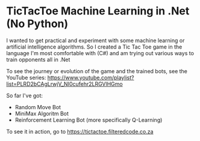 # TicTacToe Machine Learning in .Net (No Python)

I wanted to get practical and experiment with some machine learning or artificial intelligence algorithms. So I created a Tic Tac Toe game in the language I'm most comfortable with (C#) and am trying out various ways to train opponents all in .Net

To see the journey or evolution of the game and the trained bots, see the YouTube series:
https://www.youtube.com/playlist?list=PLRD2bCAgLrwjV_NI0cufehr2LRGVlHGmo

So far I've got:
- Random Move Bot
- MiniMax Algoritm Bot
- Reinforcement Learning Bot (more specifically Q-Learning)

To see it in action, go to https://tictactoe.filteredcode.co.za
